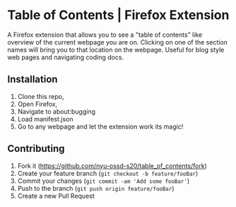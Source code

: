 # Table of Contents | Firefox Extension

A Firefox extension that allows you to see a "table of contents" like overview of the current webpage you are on. Clicking on one of the section names will bring you to that location on the webpage. Useful for blog style web pages and navigating coding docs. 

## Installation

1) Clone this repo, 
2) Open Firefox, 
3) Navigate to about:bugging 
4) Load manifest.json
5) Go to any webpage and let the extension work its magic!

## Contributing

1. Fork it (https://github.com/nyu-ossd-s20/table_of_contents/fork)
2. Create your feature branch (`git checkout -b feature/fooBar`)
3. Commit your changes (`git commit -am 'Add some fooBar'`)
4. Push to the branch (`git push origin feature/fooBar`)
5. Create a new Pull Request




